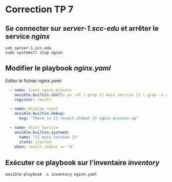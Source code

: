 # Correction TP 7


## Se connecter sur *server-1.scc-edu* et arrêter le service *nginx*


```
ssh server-1.scc-edu
sudo systemctl stop nginx
```

## Modifier le playbook *nginx.yaml*

Editer le fichier *nginx.yaml*

```yaml
  - name: Count nginx process
    ansible.builtin.shell: ps -ef | grep {{ main_service }} | grep -v grep | wc -l
    register: result

  - name: Display count
    ansible.builtin.debug:
      msg: "There is {{ result.stdout }} nginx process up"

  - name: Start Service
    ansible.builtin.systemd:
      name: "{{ main_service }}"
      state: started
    when: result.stdout == "0"

```

## Exécuter ce playbook sur l’inventaire *inventory*

```Shell
ansible-playbook -i inventory nginx.yaml
```
